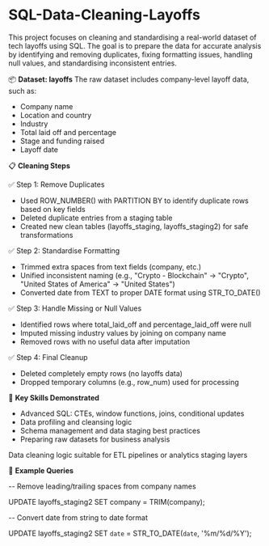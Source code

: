 # SQL-Data-Cleaning-Layoffs

This project focuses on cleaning and standardising a real-world dataset of tech layoffs using SQL. The goal is to prepare the data for accurate analysis by identifying and removing duplicates, fixing formatting issues, handling null values, and standardising inconsistent entries.

📦 ****Dataset: layoffs****
The raw dataset includes company-level layoff data, such as:

- Company name
- Location and country
- Industry
- Total laid off and percentage
- Stage and funding raised
- Layoff date

📋 ****Cleaning Steps****

✅ Step 1: Remove Duplicates

- Used ROW_NUMBER() with PARTITION BY to identify duplicate rows based on key fields
- Deleted duplicate entries from a staging table
- Created new clean tables (layoffs_staging, layoffs_staging2) for safe transformations
  

✅ Step 2: Standardise Formatting

- Trimmed extra spaces from text fields (company, etc.)
- Unified inconsistent naming (e.g., "Crypto - Blockchain" → "Crypto", "United States of America" → "United States")
- Converted date from TEXT to proper DATE format using STR_TO_DATE()
  

✅ Step 3: Handle Missing or Null Values

- Identified rows where total_laid_off and percentage_laid_off were null
- Imputed missing industry values by joining on company name
- Removed rows with no useful data after imputation
  
✅ Step 4: Final Cleanup

- Deleted completely empty rows (no layoffs data)
- Dropped temporary columns (e.g., row_num) used for processing
  
🧠 ****Key Skills Demonstrated****

- Advanced SQL: CTEs, window functions, joins, conditional updates
- Data profiling and cleansing logic
- Schema management and data staging best practices
- Preparing raw datasets for business analysis
  
Data cleaning logic suitable for ETL pipelines or analytics staging layers

🧪 ****Example Queries****

-- Remove leading/trailing spaces from company names

  UPDATE layoffs_staging2
  SET company = TRIM(company);

-- Convert date from string to date format

  UPDATE layoffs_staging2
  SET `date` = STR_TO_DATE(`date`, '%m/%d/%Y');
